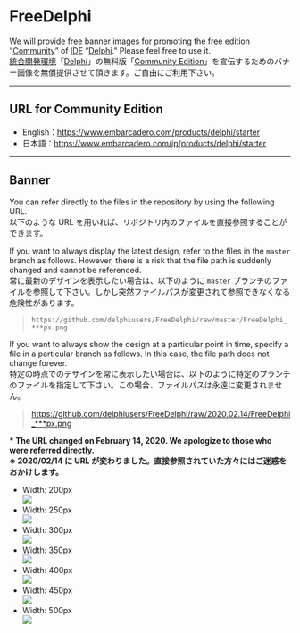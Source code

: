 # FreeDelphi
We will provide free banner images for promoting the free edition “[Community](https://www.embarcadero.com/products/delphi/starter)” of [IDE](https://en.wikipedia.org/wiki/Integrated_development_environment) “[Delphi](https://www.embarcadero.com/products/delphi).” Please feel free to use it.  
[統合開発環境](https://ja.wikipedia.org/wiki/%E7%B5%B1%E5%90%88%E9%96%8B%E7%99%BA%E7%92%B0%E5%A2%83)「[Delphi](https://www.embarcadero.com/jp/products/delphi)」の無料版「[Community Edition](https://www.embarcadero.com/jp/products/delphi/starter/)」を宣伝するためのバナー画像を無償提供させて頂きます。ご自由にご利用下さい。

----

## URL for Community Edition

* English：https://www.embarcadero.com/products/delphi/starter
* 日本語：https://www.embarcadero.com/jp/products/delphi/starter

----

## Banner
You can refer directly to the files in the repository by using the following URL.  
以下のような URL を用いれば、リボジトリ内のファイルを直接参照することができます。

If you want to always display the latest design, refer to the files in the `master` branch as follows. However, there is a risk that the file path is suddenly changed and cannot be referenced.  
常に最新のデザインを表示したい場合は、以下のように `master` ブランチのファイルを参照して下さい。しかし突然ファイルパスが変更されて参照できなくなる危険性があります。
> `https://github.com/delphiusers/FreeDelphi/raw/master/FreeDelphi_***px.png`  

If you want to always show the design at a particular point in time, specify a file in a particular branch as follows. In this case, the file path does not change forever.  
特定の時点でのデザインを常に表示したい場合は、以下のように特定のプランチのファイルを指定して下さい。この場合、ファイルパスは永遠に変更されません。
> https://github.com/delphiusers/FreeDelphi/raw/2020.02.14/FreeDelphi_***px.png

**\* The URL changed on February 14, 2020. We apologize to those who were referred directly.  
※ 2020/02/14 に URL が変わりました。直接参照されていた方々にはご迷惑をおかけします。**

* Width: 200px  
[![](https://github.com/delphiusers/FreeDelphi/raw/master/FreeDelphi_200px.png)](https://github.com/delphiusers/FreeDelphi/raw/master/FreeDelphi_200px.png)
* Width: 250px  
[![](https://github.com/delphiusers/FreeDelphi/raw/master/FreeDelphi_250px.png)](https://github.com/delphiusers/FreeDelphi/raw/master/FreeDelphi_250px.png)
* Width: 300px  
[![](https://github.com/delphiusers/FreeDelphi/raw/master/FreeDelphi_300px.png)](https://github.com/delphiusers/FreeDelphi/raw/master/FreeDelphi_300px.png)
* Width: 350px  
[![](https://github.com/delphiusers/FreeDelphi/raw/master/FreeDelphi_350px.png)](https://github.com/delphiusers/FreeDelphi/raw/master/FreeDelphi_350px.png)
* Width: 400px  
[![](https://github.com/delphiusers/FreeDelphi/raw/master/FreeDelphi_400px.png)](https://github.com/delphiusers/FreeDelphi/raw/master/FreeDelphi_400px.png)
* Width: 450px  
[![](https://github.com/delphiusers/FreeDelphi/raw/master/FreeDelphi_450px.png)](https://github.com/delphiusers/FreeDelphi/raw/master/FreeDelphi_450px.png)
* Width: 500px  
[![](https://github.com/delphiusers/FreeDelphi/raw/master/FreeDelphi_500px.png)](https://github.com/delphiusers/FreeDelphi/raw/master/FreeDelphi_500px.png)

